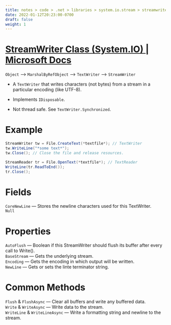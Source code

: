 ```yaml
---
title: notes > code > .net > libraries > system.io.stream > streamwriter
date: 2022-01-12T20:23:00-0700
draft: false
weight: 1
---
```

# [StreamWriter Class (System.IO) | Microsoft Docs](https://docs.microsoft.com/en-us/dotnet/api/system.io.streamwriter?view=net-6.0)
`Object` –> `MarshalByRefObject` –> `TextWriter` –> `StreamWriter`  

- A `TextWriter` that writes characters (not bytes) from a stream in a particular encoding (like UTF-8).  
- Implements `IDisposable`.

- Not thread safe. See `TextWriter.Synchronized`.

# Example
```cs
StreamWriter tw = File.CreateText(*textfile*); // TextWriter
tw.WriteLine("*some text*");
tw.Close(); // Close the file and release resources.

StreamReader tr = File.OpenText(*textfile*); // TextReader
WriteLine(tr.ReadToEnd());
tr.Close();
```

# Fields
`CoreNewLine` — Stores the newline characters used for this TextWriter.  
`Null`  

# Properties
`AutoFlush` — Boolean if this StreamWriter should flush its buffer after every call to Write().  
`BaseStream` — Gets the underlying stream.  
`Encoding` — Gets the encoding in which output will be written.  
`NewLine` — Gets or sets the linte terminator string.  

# Common Methods
`Flush` & `FlushAsync` — Clear all buffers and write any buffered data.  
`Write` & `WriteAsync` — Write data to the stream.  
`WriteLine` & `WriteLineAsync` — Write a formatting string and newline to the stream.  
